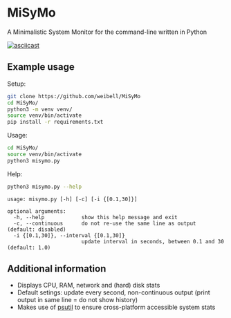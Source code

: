 # MiSyMo
A Minimalistic System Monitor for the command-line written in Python

[![asciicast](https://asciinema.org/a/45cAx7ANMymeQi6WFSsRBn86X.svg)](https://asciinema.org/a/45cAx7ANMymeQi6WFSsRBn86X)


## Example usage

Setup:
```bash
git clone https://github.com/weibell/MiSyMo
cd MiSyMo/
python3 -m venv venv/
source venv/bin/activate
pip install -r requirements.txt
```

Usage:
```bash
cd MiSyMo/
source venv/bin/activate
python3 misymo.py
```

Help:
```bash
python3 misymo.py --help
```
```
usage: misymo.py [-h] [-c] [-i {[0.1,30]}]

optional arguments:
  -h, --help            show this help message and exit
  -c, --continuous      do not re-use the same line as output (default: disabled)
  -i {[0.1,30]}, --interval {[0.1,30]}
                        update interval in seconds, between 0.1 and 30 (default: 1.0)
```

## Additional information
* Displays CPU, RAM, network and (hard) disk stats
* Default setings: update every second, non-continuous output (print output in same line = do not show history)
* Makes use of [psutil](https://github.com/giampaolo/psutil) to ensure cross-platform accessible system stats